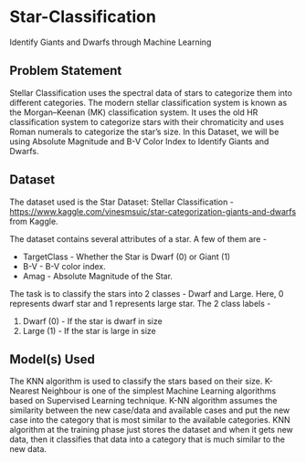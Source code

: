 # Star-Classification
Identify Giants and Dwarfs through Machine Learning

## **Problem Statement**
Stellar Classification uses the spectral data of stars to categorize them into different categories. The modern stellar classification system is known as the Morgan–Keenan (MK) classification system. It uses the old HR classification system to categorize stars with their chromaticity and uses Roman numerals to categorize the star’s size.
In this Dataset, we will be using Absolute Magnitude and B-V Color Index to Identify Giants and Dwarfs.

## **Dataset**
The dataset used is the Star Dataset: Stellar Classification - https://www.kaggle.com/vinesmsuic/star-categorization-giants-and-dwarfs from Kaggle. 

The dataset contains several attributes of a star. A few of them are -

* TargetClass - Whether the Star is Dwarf (0) or Giant (1)
* B-V - B-V color index.
* Amag - Absolute Magnitude of the Star.

The task is to classify the stars into 2 classes - Dwarf and Large. Here, 0 represents dwarf star and 1 represents large star. 
The 2 class  labels -
1. Dwarf (0) - If the star is dwarf in size
2. Large (1) - If the star is large in size

## **Model(s) Used**
The KNN algorithm is used to classify the stars based on their size. K-Nearest Neighbour is one of the simplest Machine Learning algorithms based on Supervised Learning technique. K-NN algorithm assumes the similarity between the new case/data and available cases and put the new case into the category that is most similar to the available categories. KNN algorithm at the training phase just stores the dataset and when it gets new data, then it classifies that data into a category that is much similar to the new data.
